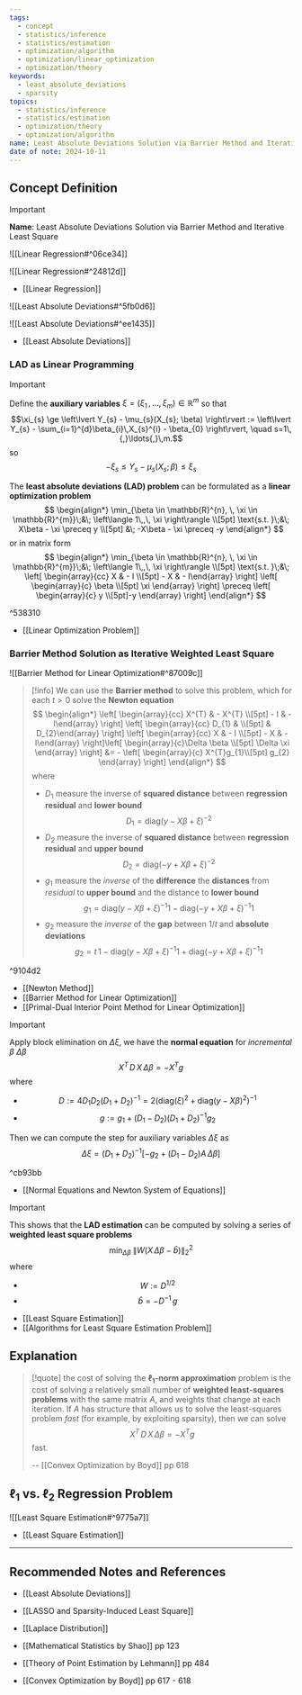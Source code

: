 ```yaml
---
tags:
  - concept
  - statistics/inference
  - statistics/estimation
  - optimization/algorithm
  - optimization/linear_optimization
  - optimization/theory
keywords:
  - least_absolute_deviations
  - sparsity
topics:
  - statistics/inference
  - statistics/estimation
  - optimization/theory
  - optimization/algorithm
name: Least Absolute Deviations Solution via Barrier Method and Iterative Least Square
date of note: 2024-10-11
---
```


## Concept Definition

>[!important]
>**Name**: Least Absolute Deviations Solution via Barrier Method and Iterative Least Square

![[Linear Regression#^06ce34]]

![[Linear Regression#^24812d]]

- [[Linear Regression]]

![[Least Absolute Deviations#^5fb0d6]]

![[Least Absolute Deviations#^ee1435]]

- [[Least Absolute Deviations]]

### LAD as Linear Programming

>[!important]
>Define the **auxiliary variables** $\xi = (\xi_{1} \,{,}\ldots{,}\,\xi_{m})\in \mathbb{R}^{m}$ so that 
>$$\xi_{s} \ge \left\lvert Y_{s} - \mu_{s}(X_{s}; \beta) \right\rvert := \left\lvert Y_{s} - \sum_{i=1}^{d}\beta_{i}\,X_{s}^{i} - \beta_{0}  \right\rvert, \quad s=1\,{,}\ldots{,}\,m.$$
>so
>$$
> -\xi_{s} \le Y_{s} - \mu_{s}(X_{s}; \beta)  \le \xi_{s}
>$$
>
>The **least  absolute deviations (LAD) problem** can be formulated as a **linear optimization problem**
>$$
>\begin{align*}
> \min_{\beta \in \mathbb{R}^{n}, \, \xi \in \mathbb{R}^{m}}\;&\; \left\langle  1\,,\, \xi   \right\rangle \\[5pt]
> \text{s.t. }\;&\; X\beta - \xi \preceq y \\[5pt]
> &\; -X\beta - \xi \preceq -y
>\end{align*}
>$$
>or in matrix form
>$$
>\begin{align*}
> \min_{\beta \in \mathbb{R}^{n}, \, \xi \in \mathbb{R}^{m}}\;&\; \left\langle  1\,,\, \xi   \right\rangle \\[5pt]
> \text{s.t. }\;&\; \left[ \begin{array}{cc} X & - I \\[5pt] - X & - I\end{array} \right] \left[ \begin{array}{c} \beta \\[5pt] \xi \end{array} \right] \preceq \left[ \begin{array}{c} y \\[5pt]-y \end{array} \right]
>\end{align*}
>$$

^538310

- [[Linear Optimization Problem]]

### Barrier Method Solution as Iterative Weighted Least Square

![[Barrier Method for Linear Optimization#^87009c]]


>[!info]
>We can use the **Barrier method** to solve this problem, which for each $t>0$ solve the **Newton equation**
>$$
>\begin{align*}
>\left[ \begin{array}{cc} X^{T} & - X^{T} \\[5pt] - I & - I\end{array} \right] \left[ \begin{array}{cc} D_{1} &  \\[5pt]  & D_{2}\end{array} \right] \left[ \begin{array}{cc} X & - I \\[5pt] - X & - I\end{array} \right]\left[ \begin{array}{c}\Delta \beta \\[5pt] \Delta \xi \end{array} \right]  &= - \left[ \begin{array}{c} X^{T}g_{1}\\[5pt] g_{2} \end{array} \right] 
>\end{align*}
>$$
>where 
>-  $D_{1}$ measure the inverse of **squared distance** between **regression residual** and **lower bound**$$D_{1} = \text{diag}\left(y - X\beta + \xi \right)^{-2}$$
>- $D_{2}$ measure the inverse of **squared distance** between **regression residual** and **upper bound** $$D_{2} = \text{diag}\left(-y + X\beta + \xi \right)^{-2}$$
>- $g_{1}$ measure the *inverse* of the **difference** the **distances** from *residual* to **upper bound** and the distance to **lower bound** $$g_{1} = \text{diag}\left(y - X\beta + \xi \right)^{-1}1 - \text{diag}\left(-y + X\beta + \xi \right)^{-1}1$$
>- $g_{2}$ measure the *inverse* of the **gap** between $1 / t$ and **absolute deviations** $$g_{2} = t\,1 - \text{diag}\left(y - X\beta + \xi \right)^{-1}1 + \text{diag}\left(-y + X\beta + \xi \right)^{-1}1$$

^9104d2

- [[Newton Method]]
- [[Barrier Method for Linear Optimization]]
- [[Primal-Dual Interior Point Method for Linear Optimization]]

>[!important]
>Apply block elimination on $\Delta \xi$, we have the **normal equation** for *incremental* $\beta$ $\Delta \beta$
>$$
>X^{T}\,D\,X\,\Delta \beta = - X^{T}g
>$$
>where
>- $$D := 4D_{1}D_{2}(D_{1} + D_{2})^{-1} = 2 \left(\text{diag}(\xi)^2 + \text{diag}(y -X\beta)^2\right)^{-1}$$
>- $$g := g_{1} + (D_{1} - D_{2})(D_{1} + D_{2})^{-1}g_{2}$$
>  
>Then we can compute the step for auxiliary variables $\Delta \xi$  as $$\Delta \xi = (D_{1} + D_{2})^{-1}\left[-g_{2} + (D_{1} - D_{2})A\,\Delta \beta\right]$$  

^cb93bb

- [[Normal Equations and Newton System of Equations]]

>[!important]
>This shows that the **LAD estimation** can be computed by solving a series of **weighted least square problems**
>$$
>\min_{\Delta\beta}\; \lVert W (X\, \Delta\beta - \hat{b})  \rVert_{2}^{2} 
>$$
>where 
>- $$W := D^{1 / 2}$$
>- $$\hat{b} = -D^{-1}\,g $$

- [[Least Square Estimation]]
- [[Algorithms for Least Square Estimation Problem]]


## Explanation


>[!quote]
>the cost of solving the **$\ell_{1}$-norm approximation** problem is the cost of solving a relatively small number of **weighted least-squares problems** with the same matrix $A$, and weights that change at each iteration. If $A$ has structure that allows us to solve the least-squares problem *fast* (for example, by exploiting sparsity), then we can solve $$X^{T}\,D\,X\,\Delta \beta = - X^{T}g$$ fast.
>
>-- [[Convex Optimization by Boyd]] pp 618



## $\ell_{1}$ vs. $\ell_{2}$ Regression Problem

![[Least Square Estimation#^9775a7]]

- [[Least Square Estimation]]





-----------
##  Recommended Notes and References



- [[Least Absolute Deviations]]
- [[LASSO and Sparsity-Induced Least Square]]
- [[Laplace Distribution]]


- [[Mathematical Statistics by Shao]] pp 123
- [[Theory of Point Estimation by Lehmann]] pp 484
- [[Convex Optimization by Boyd]] pp 617 - 618